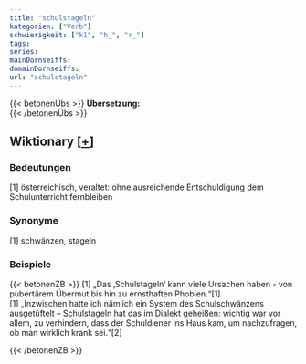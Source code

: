 ```yaml
---
title: "schulstageln"
kategorien: ["Verb"]
schwierigkeit: ["k1", "h_", "r_"]
tags:
series:
mainDornseiffs:
domainDornseiffs:
url: "schulstageln"
---
```


{{< betonenÜbs >}}
**Übersetzung:**  
{{< /betonenÜbs >}}

## Wiktionary [[+](https://de.wiktionary.org/wiki/schulstageln)]

### Bedeutungen
[1] österreichisch, veraltet: ohne ausreichende Entschuldigung dem Schulunterricht fernbleiben  

### Synonyme
[1] schwänzen, stageln  

### Beispiele
{{< betonenZB >}}
[1] „Das ‚Schulstageln‘ kann viele Ursachen haben - von pubertärem Übermut bis hin zu ernsthaften Phobien.“[1]  
[1] „Inzwischen hatte ich nämlich ein System des Schulschwänzens ausgetüftelt – Schulstageln hat das im Dialekt geheißen: wichtig war vor allem, zu verhindern, dass der Schuldiener ins Haus kam, um nachzufragen, ob man wirklich krank sei.“[2]  

{{< /betonenZB >}}


